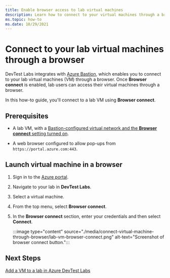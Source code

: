 ```yaml
---
title: Enable browser access to lab virtual machines
description: Learn how to connect to your virtual machines through a browser.
ms.topic: how-to
ms.date: 10/29/2021
---
```


# Connect to your lab virtual machines through a browser 

DevTest Labs integrates with [Azure Bastion](../bastion/index.yml), which enables you to connect to your lab virtual machines (VM) through a browser. Once **Browser connect** is enabled, lab users can access their virtual machines through a browser.  

In this how-to guide, you'll connect to a lab VM using **Browser connect**.

## Prerequisites

- A lab VM, with a [Bastion-configured virtual network and the **Browser connect** setting turned on](enable-browser-connection-lab-virtual-machines.md).

- A web browser configured to allow pop-ups from `https://portal.azure.com:443`.

## Launch virtual machine in a browser

1. Sign in to the [Azure portal](https://portal.azure.com).

1. Navigate to your lab in **DevTest Labs**.

1. Select a virtual machine.

1. From the top menu, select **Browser connect**.

1. In the **Browser connect** section, enter your credentials and then select **Connect**.

    :::image type="content" source="./media/connect-virtual-machine-through-browser/lab-vm-browser-connect.png" alt-text="Screenshot of browser connect button.":::

## Next Steps

[Add a VM to a lab in Azure DevTest Labs](devtest-lab-add-vm.md)
